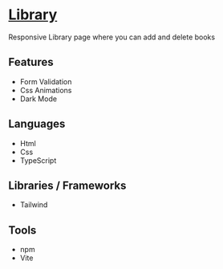 # [Library](https://lukblan.github.io/library/)
Responsive Library page where you can add and delete books

## Features

- Form Validation
- Css Animations
- Dark Mode

## Languages

- Html
- Css
- TypeScript

##  Libraries / Frameworks

- Tailwind

## Tools

- npm
- Vite